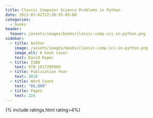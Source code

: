 ```yaml
---
title: Classic Computer Science Problems in Python
date: 2021-03-02T22:26:55-05:00
categories:
  - books
header:
  teaser: /assets/images/books/classic-comp-sci-in-python.png
sidebar:
  - title: Author
    image: /assets/images/books/classic-comp-sci-in-python.png
    image_alt: A book cover
    text: David Kopec
  - title: ISBN
    text: 978-1617295980
  - title: Publication Year
    text: 2019
  - title: Word Count
    text: "66,000"
  - title: Pages
    text: 224
---
```


{% include ratings.html rating=4%}